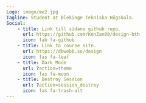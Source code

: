 ```yaml
---
Logo: image/me2.jpg
Tagline: Student at Blekinge Tekniska Högskola.
Social:
    - title: Link till sidans github repo.
      url: https://github.com/KenZan00/design-bth
      icon: fab fa-github
    - title: Link to course site.
      url: https://dbwebb.se/design
      icon: fas fa-leaf
    - title: Dark Mode
      url: ?action=theme
      icon: fas fa-moon
    - title: Destroy Session
      url: ?action=session_destroy
      icon: fas fa-trash-alt
---
```

